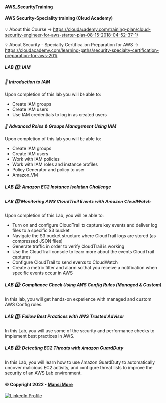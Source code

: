 #### AWS_SecurityTraining

#### AWS Security-Speciality training (Cloud Academy)

💡 About this Course -> https://cloudacademy.com/training-plan/cloud-security-engineer-for-aws-starter-plan-08-15-2018-04-52-37-1/

💡 About Security - Specialty Certification Preparation for AWS  -> https://cloudacademy.com/learning-paths/security-specialty-certification-preparation-for-aws-201/




##### LAB 1️⃣: IAM
##### 📝 Introduction to IAM

 Upon completion of this lab you will be able to:

- Create IAM groups
- Create IAM users
- Use IAM credentials to log in as created users

##### 📝 Advanced Roles & Groups Management Using IAM

Upon completion of this lab you will be able to:
- Create IAM groups
- Create IAM users
- Work with IAM policies
- Work with IAM roles and instance profiles
- Policy Generator and policy to user
- Amazon_VM

##### LAB 2️⃣: Amazon EC2 Instance Isolation Challenge

##### LAB 3️⃣:Monitoring AWS CloudTrail Events with Amazon CloudWatch

Upon completion of this Lab, you will be able to:

- Turn on and configure CloudTrail to capture key events and deliver log files to a specific S3 bucket
- Navigate the S3 bucket structure where CloudTrail logs are stored (as compressed JSON files)
- Generate traffic in order to verify CloudTrail is working
- Use the CloudTrail console to learn more about the events CloudTrail captures
- Configure CloudTrail to send events to CloudWatch
- Create a metric filter and alarm so that you receive a notification when specific events occur in AWS

##### LAB 4️⃣: Compliance Check Using AWS Config Rules (Managed & Custom)

 In this lab, you will get hands-on experience with managed and custom AWS Config rules.

##### LAB 5️⃣: Follow Best Practices with AWS Trusted Advisor

In this Lab, you will use some of the security and performance checks to implement best practices in AWS.

##### LAB 6️⃣: Detecting EC2 Threats with Amazon GuardDuty

In this Lab, you will learn how to use Amazon GuardDuty to automatically uncover malicious EC2 activity, and configure threat lists to improve the security of an AWS Lab environment.




















#### © Copyright 2022 - [Mansi More](https://github.com/MansiMore99)


<a href="https://www.linkedin.com/in/mansi-more-0943/"> ![LinkedIn Profile](https://img.shields.io/badge/LinkedIn-0077B5?style=for-the-badge&logo=linkedin&logoColor=white) </a>


